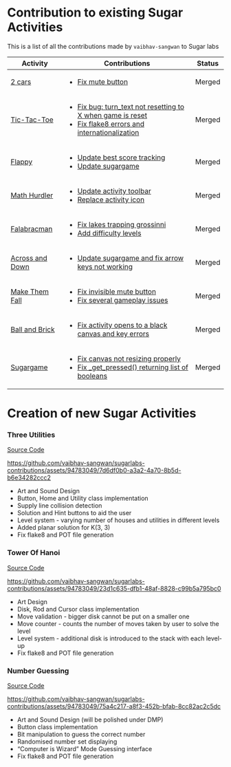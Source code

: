 # Contribution to existing Sugar Activities

This is a list of all the contributions made by `vaibhav-sangwan` to Sugar labs

| Activity |           Contributions | Status |
|----|----|----|
|[2 cars](https://github.com/sugarlabs/2-cars-activity)|<ul><li>[Fix mute button](https://github.com/sugarlabs/2-cars-activity/pull/20)</li></ul>|Merged|
|[Tic-Tac-Toe](https://github.com/sugarlabs/tictactoe)|<ul><li>[Fix bug: turn_text not resetting to X when game is reset](https://github.com/sugarlabs/tictactoe/pull/12)</li><li>[Fix flake8 errors and internationalization](https://github.com/sugarlabs/tictactoe/pull/13)</li></ul>|Merged|
|[Flappy](https://github.com/sugarlabs/flappy)|<ul><li>[Update best score tracking](https://github.com/sugarlabs/flappy/pull/26)</li><li>[Update sugargame](https://github.com/sugarlabs/flappy/pull/27)</li></ul>|Merged|
|[Math Hurdler](https://github.com/sugarlabs/math-hurdler)|<ul><li>[Update activity toolbar](https://github.com/sugarlabs/math-hurdler/pull/15)</li><li>[Replace activity icon](https://github.com/sugarlabs/math-hurdler/pull/16)</li></ul>|Merged|
|[Falabracman](https://github.com/sugarlabs/falabracman-activity)|<ul><li>[Fix lakes trapping grossinni](https://github.com/sugarlabs/falabracman-activity/pull/21)</li><li>[Add difficulty levels](https://github.com/sugarlabs/falabracman-activity/pull/22)</li></ul>|Merged|
|[Across and Down](https://github.com/sugarlabs/across-and-down-activity)|<ul><li>[Update sugargame and fix arrow keys not working](https://github.com/sugarlabs/across-and-down-activity/pull/24)</li></ul>|Merged|
|[Make Them Fall](https://github.com/sugarlabs/make-them-fall-activity)|<ul><li>[Fix invisible mute button](https://github.com/sugarlabs/make-them-fall-activity/pull/40)</li><li>[Fix several gameplay issues](https://github.com/sugarlabs/make-them-fall-activity/pull/41)</li></ul>|Merged|
|[Ball and Brick](https://github.com/sugarlabs/ball-and-brick-activity)|<ul><li>[Fix activity opens to a black canvas and key errors](https://github.com/sugarlabs/ball-and-brick-activity/pull/24)</li></ul>|Merged|
|[Sugargame](https://github.com/sugarlabs/sugargame)|<ul><li>[Fix canvas not resizing properly](https://github.com/sugarlabs/sugargame/pull/19)</li><li>[Fix _get_pressed() returning list of booleans](https://github.com/sugarlabs/sugargame/pull/18)</li></ul>|Merged|

# Creation of new Sugar Activities

### Three Utilities
[Source Code](https://github.com/vaibhav-sangwan/three-utilities/)

https://github.com/vaibhav-sangwan/sugarlabs-contributions/assets/94783049/7d6df0b0-a3a2-4a70-8b5d-b6e34282ccc2

- Art and Sound Design
- Button, Home and Utility class implementation
- Supply line collision detection
- Solution and Hint buttons to aid the user
- Level system - varying number of houses and utilities in different levels
- Added planar solution for K(3, 3)
- Fix flake8 and POT file generation

### Tower Of Hanoi
[Source Code](https://github.com/vaibhav-sangwan/tower-of-hanoi)

https://github.com/vaibhav-sangwan/sugarlabs-contributions/assets/94783049/23d1c635-dfb1-48af-8828-c99b5a795bc0

- Art Design
- Disk, Rod and Cursor class implementation
- Move validation - bigger disk cannot be put on a smaller one
- Move counter - counts the number of moves taken by user to solve the level
- Level system - additional disk is introduced to the stack with each level-up
- Fix flake8 and POT file generation

### Number Guessing
[Source Code](https://github.com/vaibhav-sangwan/number-guessing)

https://github.com/vaibhav-sangwan/sugarlabs-contributions/assets/94783049/75a4c217-a8f3-452b-bfab-8cc82ac2c5dc

- Art and Sound Design (will be polished under DMP)
- Button class implementation
- Bit manipulation to guess the correct number
- Randomised number set displaying
- “Computer is Wizard” Mode Guessing interface
- Fix flake8 and POT file generation
